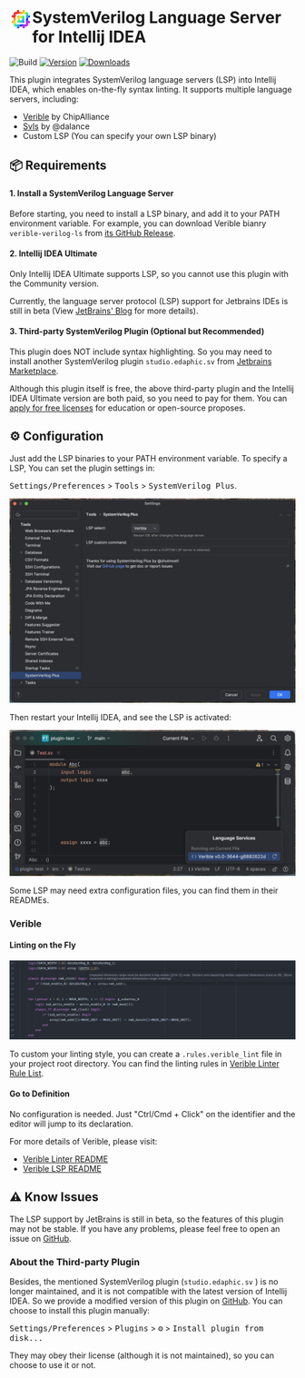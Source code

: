 <div>
<img src="https://raw.githubusercontent.com/zhutmost/intellij-systemverilog/main/resources/META-INF/pluginIcon.svg" alt="Logo" align="left" width="40" height="40"/>
<h1 align="left"> SystemVerilog Language Server for Intellij IDEA </h1>
</div>

![Build](https://github.com/zhutmost/intellij-systemverilog/workflows/Build/badge.svg)
[![Version](https://img.shields.io/jetbrains/plugin/v/com.zhutmost.systemverilog.svg)](https://plugins.jetbrains.com/plugin/com.zhutmost.systemverilog)
[![Downloads](https://img.shields.io/jetbrains/plugin/d/com.zhutmost.systemverilog.svg)](https://plugins.jetbrains.com/plugin/com.zhutmost.systemverilog)
<!-- Plugin description -->
This plugin integrates SystemVerilog language servers (LSP) into Intellij IDEA, which enables on-the-fly syntax linting.
It supports multiple language servers, including:
- [Verible](https://github.com/chipsalliance/verible) by ChipAlliance
- [Svls](https://github.com/dalance/svls) by @dalance
- Custom LSP (You can specify your own LSP binary)

## 📦 Requirements

#### 1. Install a SystemVerilog Language Server

Before starting, you need to install a LSP binary, and add it to your PATH environment variable.
For example, you can download Verible bianry `verible-verilog-ls` from [its GitHub Release](https://github.com/chipsalliance/verible/releases).

#### 2. Intellij IDEA Ultimate

Only Intellij IDEA Ultimate supports LSP, so you cannot use this plugin with the Community version.

Currently, the language server protocol (LSP) support for Jetbrains IDEs is still in beta (View [JetBrains' Blog](https://blog.jetbrains.com/platform/2023/07/lsp-for-plugin-developers/) for more details).

#### 3. Third-party SystemVerilog Plugin (Optional but Recommended)

This plugin does NOT include syntax highlighting. So you may need to install another SystemVerilog plugin
`studio.edaphic.sv` from [Jetbrains Marketplace](https://plugins.jetbrains.com/plugin/10695-systemverilog).

Although this plugin itself is free, the above third-party plugin and the Intellij IDEA Ultimate version are both paid, so you need to pay for them. You can [apply for free licenses](https://www.jetbrains.com/community/education/#students) for education or open-source proposes.

## ⚙️ Configuration

Just add the LSP binaries to your PATH environment variable.
To specify a LSP, You can set the plugin settings in:

 <kbd>Settings/Preferences</kbd> > <kbd>Tools</kbd> > <kbd>SystemVerilog Plus</kbd>.
 
![Settings](https://raw.githubusercontent.com/zhutmost/intellij-systemverilog/main/img/settings.jpg)

 Then restart your Intellij IDEA, and see the LSP is activated:

![LSP status](https://raw.githubusercontent.com/zhutmost/intellij-systemverilog/main/img/lsp-status.jpg)

Some LSP may need extra configuration files, you can find them in their READMEs.

### Verible

#### Linting on the Fly
![Verible linting demo](https://raw.githubusercontent.com/zhutmost/intellij-systemverilog/main/img/demo-linter-verible.jpg)

To custom your linting style, you can create a `.rules.verible_lint` file in your project root directory. You can find the linting rules in [Verible Linter Rule List](https://chipsalliance.github.io/verible/verilog_lint.html).

#### Go to Definition

No configuration is needed. Just "Ctrl/Cmd + Click" on the identifier and the editor will jump to its declaration.

For more details of Verible, please visit:
- [Verible Linter README](https://github.com/chipsalliance/verible/tree/master/verilog/tools/lint)
- [Verible LSP README](https://github.com/chipsalliance/verible/tree/master/verilog/tools/ls)

## ⚠️ Know Issues

The LSP support by JetBrains is still in beta, so the features of this plugin may not be stable.
If you have any problems, please feel free to open an issue on [GitHub](https://github.com/zhutmost/intellij-systemverilog/issues).

<!-- Plugin description end -->

### About the Third-party Plugin

Besides, the mentioned SystemVerilog plugin (`studio.edaphic.sv` ) is no longer maintained, and it is not compatible with the latest version of Intellij IDEA.
So we provide a modified version of this plugin on [GitHub](https://github.com/zhutmost/intellij-systemverilog/releases/download/v0.0.1/SystemVerilog.zip). You can choose to install this plugin manually:

<kbd>Settings/Preferences</kbd> > <kbd>Plugins</kbd> > <kbd>⚙️</kbd> > <kbd>Install plugin from disk...</kbd>

They may obey their license (although it is not maintained), so you can choose to use it or not.
